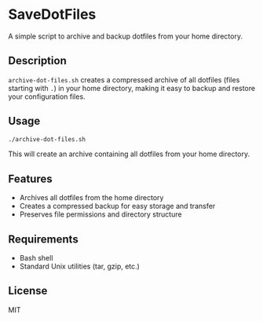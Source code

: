 # SaveDotFiles

A simple script to archive and backup dotfiles from your home directory.

## Description

`archive-dot-files.sh` creates a compressed archive of all dotfiles (files starting with `.`) in your home directory, making it easy to backup and restore your configuration files.

## Usage

```bash
./archive-dot-files.sh
```

This will create an archive containing all dotfiles from your home directory.

## Features

- Archives all dotfiles from the home directory
- Creates a compressed backup for easy storage and transfer
- Preserves file permissions and directory structure

## Requirements

- Bash shell
- Standard Unix utilities (tar, gzip, etc.)

## License

MIT